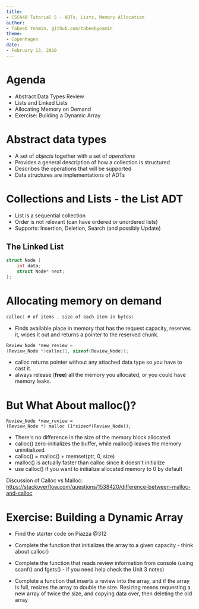 ```yaml
---
title:
- CSCA48 Tutorial 5 - ADTs, Lists, Memory Allocation
author:
- Tabeeb Yeamin, github.com/tabeebyeamin
theme:
- Copenhagen
date:
- February 13, 2020
---
```


# Agenda

+ Abstract Data Types Review
+ Lists and Linked Lists
+ Allocating Memory on Demand
+ Exercise: Building a Dynamic Array

# Abstract data types
- A set of *objects* together with a set of *operations*
- Provides a general description of how a collection is
    structured
- Describes the operations that will be supported
- Data structures are implementations of ADTs

# Collections and Lists - the List ADT
- List is a sequential collection
- Order is not relevant (can have ordered or unordered lists)
- Supports:  Insertion, Deletion, Search (and possibly Update)
  
## The Linked List
```C
struct Node { 
    int data; 
    struct Node* next; 
}; 
```
  
# Allocating memory on demand 
```C
calloc( # of items , size of each item in bytes)
```
- Finds available place in memory that has the request capacity, reserves it, wipes it out and returns a pointer to the reserved chunk.

```C
Review_Node *new_review = 
(Review_Node *)calloc(1, sizeof(Review_Node));
```
- calloc returns pointer without any attached data type so you have to cast it.
- always release (**free**) all the memory you  allocated, or you could have memory leaks.

# But What About malloc()?
```
Review_Node *new_review = 
(Review_Node *) malloc (1*sizeof(Review_Node));
```
- There's no difference in the size of the memory block allocated.
- calloc() zero-initializes the buffer, while malloc() leaves the memory uninitialized.
- calloc() = malloc() + memset(ptr, 0, size)
- malloc() is actually faster than calloc since it doesn't initialize
- use calloc() if you want to initialize allocated memory to 0 by default

Discussion of Calloc vs Malloc:
https://stackoverflow.com/questions/1538420/difference-between-malloc-and-calloc

# Exercise: Building a Dynamic Array

- Find the starter code on Piazza @312
- Complete the function that initializes the array to a given capacity - think about calloc()

- Complete the function that reads review information from console (using scanf() and fgets() - if you need help check the Unit 3 notes)

- Complete a function that inserts a review into the array, and if the array is full, resizes the array to double the size. Resizing means requesting a new array of twice the size, and copying data over, then deleting the old array
